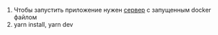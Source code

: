 1. Чтобы запустить приложение нужен [сервер](https://github.com/shyngy/news-server) с запущенным docker файлом 
2. yarn install, yarn dev
